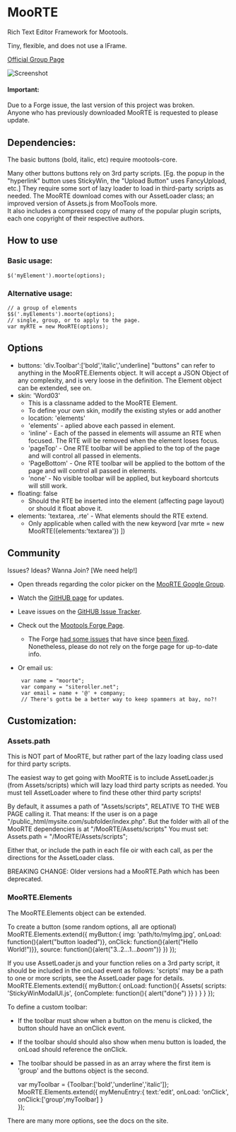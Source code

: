 MooRTE
===========

Rich Text Editor Framework for Mootools.

Tiny, flexible, and does not use a IFrame.

[Official Group Page](http://groups.google.com/group/moorte)

![Screenshot](http://siteroller.net/projects/moorte/images/moorte_screenshot.jpg)

#### Important:
Due to a Forge issue, the last version of this project was broken.<br>
Anyone who has previously downloaded MooRTE is requested to please update.

## Dependencies:

The basic buttons (bold, italic, etc) require mootools-core.

Many other buttons buttons rely on 3rd party scripts.
[Eg. the popup in the "hyperlink" button uses StickyWin, the "Upload Button" uses FancyUpload, etc.]
They require some sort of lazy loader to load in third-party scripts as needed.
The MooRTE download comes with our AssetLoader class; an improved version of Assets.js from MooTools more.  
It also includes a compressed copy of many of the popular plugin scripts, each one copyright of their respective authors.


## How to use

### Basic usage:
	$('myElement').moorte(options);


### Alternative usage:
	// a group of elements
	$$('.myElements').moorte(options);
	// single, group, or to apply to the page.
	var myRTE = new MooRTE(options);
	
## Options
 - buttons: 'div.Toolbar':['bold','italic','underline]
    "buttons" can refer to anything in the MooRTE.Elements object.
	It will accept a JSON Object of any complexity, and is very loose in the definition.
	The Element object can be extended, see on.
 - skin: 'Word03'
    - This is a classname added to the MooRTE Element.
	- To define your own skin, modify the existing styles or add another
	- location: 'elements'
	- 'elements' - aplied above each passed in element.
	- 'inline' - Each of the passed in elements will assume an RTE when focused. The RTE will be removed when the element loses focus.
	- 'pageTop' - One RTE toolbar will be applied to the top of the page and will control all passed in elements.
	- 'PageBottom' - One RTE toolbar will be applied to the bottom of the page and will control all passed in elements.
	- 'none' - No visible toolbar will be applied, but keyboard shortcuts will still work.	
 - floating: false
	- Should the RTE be inserted into the element (affecting page layout) or should it float above it.
 - elements: 'textarea, .rte' - What elements should the RTE extend.
     - Only applicable when called with the new keyword [var mrte = new MooRTE({elements:'textarea'}) ])
	
## Community

Issues? Ideas? Wanna Join? [We need help!]

 - Open threads regarding the color picker on the [MooRTE Google Group](http://groups.google.com/group/moorte).
 - Watch the [GitHUB page](http://github.com/siteroller/moorte) for updates.
 - Leave issues on the [GitHUB Issue Tracker](http://github.com/siteroller/moorte/issues).
 - Check out the [Mootools Forge Page](http://mootools.net/forge/p/moorte).  
    - The Forge [had some issues](http://blog.siteroller.net/mootools-forge-gotchas) that have since [been fixed](http://github.com/Guille/PluginsKit/issues#issue/4).  
	Nonetheless, please do not rely on the forge page for up-to-date info.
 - Or email us:

        var name = "moorte";
        var company = "siteroller.net";
        var email = name + '@' + company;
        // There's gotta be a better way to keep spammers at bay, no?!
		
## Customization:

### Assets.path

This is NOT part of MooRTE, but rather part of the lazy loading class used for third party scripts.  
  
The easiest way to get going with MooRTE is to include AssetLoader.js (from Assets/scripts) which will lazy load third party scripts as needed.
You must tell AssetLoader where to find these other third party scripts!

By default, it assumes a path of "Assets/scripts", RELATIVE TO THE WEB PAGE calling it.
That means:
	If the user is on a page "/public_html/mysite.com/subfolder/index.php".
	But the folder with all of the MooRTE dependencies is at "/MooRTE/Assets/scripts"
	You must set: Assets.path = "/MooRTE/Assets/scripts";

Either that, or include the path in each file oir with each call, as per the directions for the AssetLoader class.

BREAKING CHANGE: Older versions had a MooRTE.Path which has been deprecated.

### MooRTE.Elements

The MooRTE.Elements object can be extended.

To create a button (some random options, all are optional)
	MooRTE.Elements.extend({
		myButton:{
			img:     'path/to/myImg.jpg', 
			onLoad:  function(){alert("button loaded")},
			onClick: function(){alert("Hello World!")}},
			source:  function(){alert("3..2...1...*boom*")}
		})
	});

If you use AssetLoader.js and your function relies on a 3rd party script, it should be included in the onLoad event as follows:
'scripts' may be a path to one or more scripts, see the AssetLoader page for details.
	MooRTE.Elements.extend({
		myButton:{
			onLoad: function(){
				Assets(
					scripts: 'StickyWinModalUI.js',
					{onComplete: function(){ alert("done") }}
				)
			}
		}
	});
	
	
To define a custom toolbar:
+ If the toolbar must show when a button on the menu is clicked, the button should have an onClick event.
+ If the toolbar should should also show when menu button is loaded, the onLoad should reference the onClick.
+ The toolbar should be passed in as an array where the first item is 'group' and the buttons object is the second.

	var myToolbar = {Toolbar:['bold','underline','italic']};
	MooRTE.Elements.extend({
		myMenuEntry:{
			text:'edit', 
			onLoad: 'onClick',
			onClick:['group',myToolbar]
		}			
	});
	
There are many more options, see the docs on the site.	


